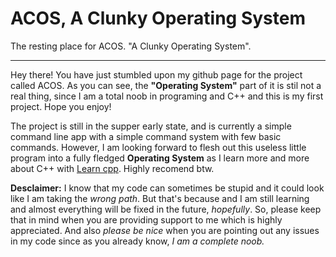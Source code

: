 # ACOS, A Clunky Operating System
The resting place for ACOS. "A Clunky Operating System".

---
Hey there! You have just stumbled upon my github page for the project called ACOS. As you can see, the **"Operating System"** part of it is stil not a real thing, since I am a total noob in programing and C++ and this is my first project. Hope you enjoy!

The project is still in the supper early state, and is currently a simple command line app with a simple command system with few basic commands. However, I am looking forward to flesh out this useless little program into a fully fledged **Operating System** as I learn more and more about C++ with [Learn cpp](https://www.learncpp.com/). Highly recomend btw.

**Desclaimer:**  I know that my code can sometimes be stupid and it could look like I am taking the *wrong path*. But that's because and I am still learning and almost everything will be fixed in the future, *hopefully*. So, please keep that in mind when you are providing support to me which is highly appreciated. And also *please be nice* when you are pointing out any issues in my code since as you already know, *I am a complete noob.* 
